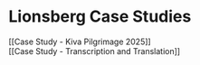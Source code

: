 # Lionsberg Case Studies 

[[Case Study - Kiva Pilgrimage 2025]]  
[[Case Study - Transcription and Translation]]  